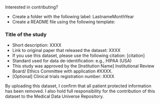 Interested in contributing?

* Create a folder with the following label: LastnameMonthYear
* Create a README file using the following template:

### Title of the study 
 * Short description: XXXX
 * Link to original paper that released the dataset: XXXX
 * If you use this dataset, please use the following citation: [citation]
 * Standard used for data de-identification: e.g., HIPAA (USA)
 * This study was approved by the [Institution Name] Institutional Review Board/ Ethics Committee with application #XXXX.
 * [Optional] Clinical trials registration number: XXXX 


By uploading this dataset, I confirm that all patient protected information has been removed. I also hold full responsibility for the contribution of this dataset to the Medical Data Universe Repository. 
